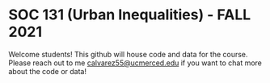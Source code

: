 # SOC 131 (Urban Inequalities) - FALL 2021
Welcome students! This github will house code and data for the course. Please reach out to me calvarez55@ucmerced.edu if you want to chat more about the code or data! 
